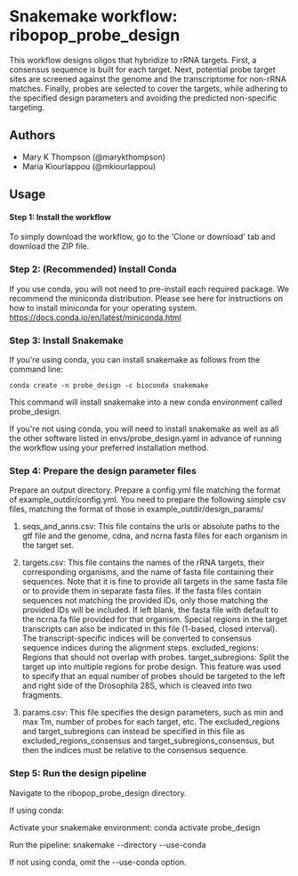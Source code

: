 # Snakemake workflow: ribopop_probe_design

This workflow designs oligos that hybridize to rRNA targets. First, a consensus
sequence is built for each target. Next, potential probe target sites are screened against
the genome and the transcriptome for non-rRNA matches. Finally, probes are selected
to cover the targets, while adhering to the specified design parameters and avoiding
the predicted non-specific targeting.

## Authors

* Mary K Thompson (@marykthompson)
* Maria Kiourlappou (@mkiourlappou)

## Usage

#### Step 1: Install the workflow

To simply download the workflow, go to the 'Clone or download' tab and download
the ZIP file.

### Step 2: (Recommended) Install Conda

If you use conda, you will not need to pre-install each required package.
We recommend the miniconda distribution. Please see here for instructions
on how to install miniconda for your operating system.
https://docs.conda.io/en/latest/miniconda.html

### Step 3: Install Snakemake

If you're using conda, you can install snakemake as follows from the command line:

    conda create -n probe_design -c bioconda snakemake

This command will install snakemake into a new conda environment called probe_design.

If you're not using conda, you will need to install snakemake as well as all the other
software listed in envs/probe_design.yaml in advance of running the workflow using
your preferred installation method.

### Step 4: Prepare the design parameter files

Prepare an output directory. Prepare a config.yml file matching the format of example_outdir/config.yml. You need to prepare the following simple csv files, matching the format of those in example_outdir/design_params/

1. seqs_and_anns.csv: This file contains the urls or absolute paths to the gtf file and the genome, cdna, and ncrna fasta files for each organism in the target set.

2. targets.csv: This file contains the names of the rRNA targets, their corresponding organisms,
and the name of fasta file containing their sequences. Note that it is fine to provide all targets
in the same fasta file or to provide them in separate fasta files. If the fasta files contain sequences not matching the provided IDs, only those matching the provided IDs will be included. If left blank, the fasta file with default to the ncrna.fa file provided for that organism. Special regions in the target transcripts can also be indicated in this file (1-based, closed interval). The transcript-specific indices will be converted to consensus sequence indices during the alignment steps.
    excluded_regions: Regions that should not overlap with probes.
    target_subregions: Split the target up into multiple regions for probe design. This feature was used to specify that an equal number of probes should be targeted to the left and right side
  of the Drosophila 28S, which is cleaved into two fragments.

3. params.csv: This file specifies the design parameters, such as min and max Tm, number of probes
for each target, etc. The excluded_regions and target_subregions can instead be specified in this file
as excluded_regions_consensus and target_subregions_consensus, but then the indices must be relative to the consensus sequence.

### Step 5: Run the design pipeline

Navigate to the ribopop_probe_design directory.

If using conda:

Activate your snakemake environment:
    conda activate probe_design

Run the pipeline:
    snakemake --directory <your output directory> --use-conda

If not using conda, omit the --use-conda option.
